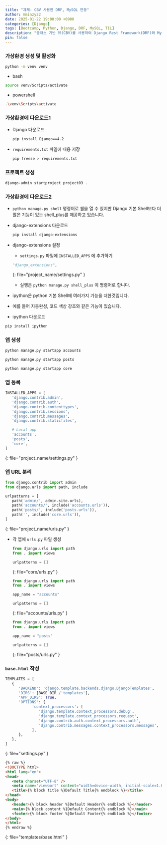 ```yaml
---
title: "과제: CBV 사용한 DRF, MySQL 연동"
author: mminzy22
date: 2025-01-22 19:00:00 +0900
categories: [Django]
tags: [Bootcamp, Python, Django, DRF, MySQL, TIL]
description: "클래스 기반 뷰(CBV)를 사용하여 Django Rest Framework(DRF)와 MySQL을 통합하는 방법을 다룹니다."
pin: false
---
```



### 가상환경 생성 및 활성화

```bash
python -m venv venv
```

- bash

```bash
source venv/Scripts/activate
```

- powershell

```bash
.\venv\Scripts\activate
```

### 가상환경에 다운로드1

- Django 다운로드
    
   ```bash
   pip install Django==4.2
   ```
    
- `requirements.txt` 파일에 내용 저장
    
   ```bash
   pip freeze > requirements.txt
   ```

### 프로젝트 생성

```bash
django-admin startproject project03 .
```

### 가상환경에 다운로드2

- `python manage.py shell` 명령어로 쉘을 열 수 있지만 Django 기본 Shell보다 더 많은 기능이 있는 shell_plus를 제공하고 있습니다.
- django-extensions 다운로드
    
   ```bash
   pip install django-extensions
   ```
    
- django-extensions 설정
   - `settings.py` 파일에 `INSTALLED_APPS` 에 추가하기

   ```python
   "django_extensions",
   ```
   {: file="project_name/settings.py" }
            
   - 실행은 `python manage.py shell_plus` 이 명령어로 합니다.

- ipython은 python 기본 Shell에 여러가지 기능을 더한것입니다.
- 예를 들어 자동완성, 코드 색상 강조와 같은 기능이 있습니다.
- ipython 다운로드

```bash
pip install ipython
```

### 앱 생성

```bash
python manage.py startapp accounts
```

```bash
python manage.py startapp posts
```

```bash
python manage.py startapp core
```


### 앱 등록
    
   ```python
   INSTALLED_APPS = [
      'django.contrib.admin',
      'django.contrib.auth',
      'django.contrib.contenttypes',
      'django.contrib.sessions',
      'django.contrib.messages',
      'django.contrib.staticfiles',

      # Local app
      'accounts',
      'posts',
      'core',
   ]
   ```
   {: file="project_name/settings.py" }

### 앱 URL 분리
    
   ```python
   from django.contrib import admin
   from django.urls import path, include

   urlpatterns = [
      path('admin/', admin.site.urls),
      path('accounts/', include('accounts.urls')),
      path('posts/', include('posts.urls')),
      path('', include('core.urls')),
   ]

   ```
   {: file="project_name/urls.py" }
    
- 각 앱에 `urls.py` 파일 생성
    
   ```python
   from django.urls import path
   from . import views

   urlpatterns = []

   ```
   {: file="core/urls.py" }

   ```python
   from django.urls import path
   from . import views

   app_name = "accounts"

   urlpatterns = []
   ```
   {: file="accounts/urls.py" }

   ```python
   from django.urls import path
   from . import views

   app_name = "posts"

   urlpatterns = []
   ```
   {: file="posts/urls.py" }

### `base.html` 작성
    
   ```python
   TEMPLATES = [
      {
         'BACKEND': 'django.template.backends.django.DjangoTemplates',
         'DIRS': [BASE_DIR /'templates'],
         'APP_DIRS': True,
         'OPTIONS': {
               'context_processors': [
                  'django.template.context_processors.debug',
                  'django.template.context_processors.request',
                  'django.contrib.auth.context_processors.auth',
                  'django.contrib.messages.context_processors.messages',
               ],
         },
      },
   ]
   ```
   {: file="settings.py" }
    
    
   ```html
   {% raw %}
   <!DOCTYPE html>
   <html lang="en">
   <head>
      <meta charset="UTF-8" />
      <meta name="viewport" content="width=device-width, initial-scale=1.0" />
      <title>{% block title %}Default Title{% endblock %}</title>
   </head>
   <body>
      <header>{% block header %}Default Header{% endblock %}</header>
      <main>{% block content %}Default Content{% endblock %}</main>
      <footer>{% block footer %}Default Footer{% endblock %}</footer>
   </body>
   </html>
   {% endraw %}
   ```
   {: file="templates/base.html" }



